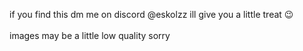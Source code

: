if you find this dm me on discord @eskolzz ill give you a little treat 😉
<br>
<br>
images may be a little low quality sorry
